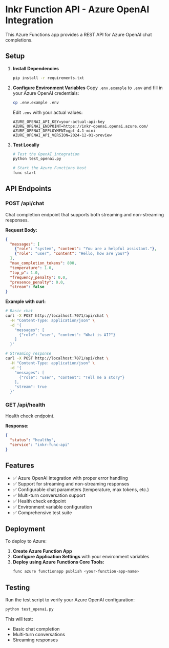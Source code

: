 # Inkr Function API - Azure OpenAI Integration

This Azure Functions app provides a REST API for Azure OpenAI chat completions.

## Setup

1. **Install Dependencies**
   ```bash
   pip install -r requirements.txt
   ```

2. **Configure Environment Variables**
   Copy `.env.example` to `.env` and fill in your Azure OpenAI credentials:
   ```bash
   cp .env.example .env
   ```
   
   Edit `.env` with your actual values:
   ```
   AZURE_OPENAI_API_KEY=your-actual-api-key
   AZURE_OPENAI_ENDPOINT=https://inkr-openai.openai.azure.com/
   AZURE_OPENAI_DEPLOYMENT=gpt-4.1-mini
   AZURE_OPENAI_API_VERSION=2024-12-01-preview
   ```

3. **Test Locally**
   ```bash
   # Test the OpenAI integration
   python test_openai.py
   
   # Start the Azure Functions host
   func start
   ```

## API Endpoints

### POST /api/chat
Chat completion endpoint that supports both streaming and non-streaming responses.

**Request Body:**
```json
{
  "messages": [
    {"role": "system", "content": "You are a helpful assistant."},
    {"role": "user", "content": "Hello, how are you?"}
  ],
  "max_completion_tokens": 800,
  "temperature": 1.0,
  "top_p": 1.0,
  "frequency_penalty": 0.0,
  "presence_penalty": 0.0,
  "stream": false
}
```

**Example with curl:**
```bash
# Basic chat
curl -X POST http://localhost:7071/api/chat \
  -H "Content-Type: application/json" \
  -d '{
    "messages": [
      {"role": "user", "content": "What is AI?"}
    ]
  }'

# Streaming response
curl -X POST http://localhost:7071/api/chat \
  -H "Content-Type: application/json" \
  -d '{
    "messages": [
      {"role": "user", "content": "Tell me a story"}
    ],
    "stream": true
  }'
```

### GET /api/health
Health check endpoint.

**Response:**
```json
{
  "status": "healthy",
  "service": "inkr-func-api"
}
```

## Features

- ✅ Azure OpenAI integration with proper error handling
- ✅ Support for streaming and non-streaming responses
- ✅ Configurable chat parameters (temperature, max tokens, etc.)
- ✅ Multi-turn conversation support
- ✅ Health check endpoint
- ✅ Environment variable configuration
- ✅ Comprehensive test suite

## Deployment

To deploy to Azure:

1. **Create Azure Function App**
2. **Configure Application Settings** with your environment variables
3. **Deploy using Azure Functions Core Tools:**
   ```bash
   func azure functionapp publish <your-function-app-name>
   ```

## Testing

Run the test script to verify your Azure OpenAI configuration:
```bash
python test_openai.py
```

This will test:
- Basic chat completion
- Multi-turn conversations  
- Streaming responses
